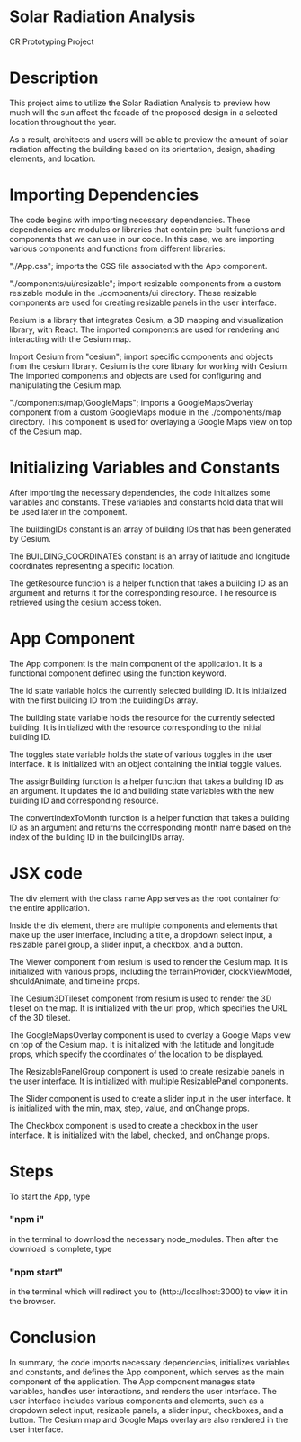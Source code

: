 # Solar Radiation Analysis
CR Prototyping Project

# Description 
This project aims to utilize the Solar Radiation Analysis to preview how much will the sun affect the facade of the proposed design in a selected location throughout the year.

As a result, architects and users will be able to preview the amount of solar radiation affecting the building based on its orientation, design, shading elements, and location.

# Importing Dependencies
The code begins with importing necessary dependencies. These dependencies are modules or libraries that contain pre-built functions and components that we can use in our code. In this case, we are importing various components and functions from different libraries:

"./App.css"; imports the CSS file associated with the App component.

"./components/ui/resizable"; import resizable components from a custom resizable module in the ./components/ui directory. These resizable components are used for creating resizable panels in the user interface.

Resium is a library that integrates Cesium, a 3D mapping and visualization library, with React. The imported components are used for rendering and interacting with the Cesium map.

Import Cesium from "cesium"; import specific components and objects from the cesium library. Cesium is the core library for working with Cesium. The imported components and objects are used for configuring and manipulating the Cesium map.

"./components/map/GoogleMaps"; imports a GoogleMapsOverlay component from a custom GoogleMaps module in the ./components/map directory. This component is used for overlaying a Google Maps view on top of the Cesium map.

# Initializing Variables and Constants
After importing the necessary dependencies, the code initializes some variables and constants. These variables and constants hold data that will be used later in the component.

The buildingIDs constant is an array of building IDs that has been generated by Cesium.

The BUILDING_COORDINATES constant is an array of latitude and longitude coordinates representing a specific location.

The getResource function is a helper function that takes a building ID as an argument and returns it for the corresponding resource. The resource is retrieved using the cesium access token.

# App Component
The App component is the main component of the application. It is a functional component defined using the function keyword.

The id state variable holds the currently selected building ID. It is initialized with the first building ID from the buildingIDs array.

The building state variable holds the resource for the currently selected building. It is initialized with the resource corresponding to the initial building ID.

The toggles state variable holds the state of various toggles in the user interface. It is initialized with an object containing the initial toggle values.

The assignBuilding function is a helper function that takes a building ID as an argument. It updates the id and building state variables with the new building ID and corresponding resource.

The convertIndexToMonth function is a helper function that takes a building ID as an argument and returns the corresponding month name based on the index of the building ID in the buildingIDs array.

# JSX code

The div element with the class name App serves as the root container for the entire application.

Inside the div element, there are multiple components and elements that make up the user interface, including a title, a dropdown select input, a resizable panel group, a slider input, a checkbox, and a button.

The Viewer component from resium is used to render the Cesium map. It is initialized with various props, including the terrainProvider, clockViewModel, shouldAnimate, and timeline props.

The Cesium3DTileset component from resium is used to render the 3D tileset on the map. It is initialized with the url prop, which specifies the URL of the 3D tileset.

The GoogleMapsOverlay component is used to overlay a Google Maps view on top of the Cesium map. It is initialized with the latitude and longitude props, which specify the coordinates of the location to be displayed.

The ResizablePanelGroup component is used to create resizable panels in the user interface. It is initialized with multiple ResizablePanel components.

The Slider component is used to create a slider input in the user interface. It is initialized with the min, max, step, value, and onChange props.

The Checkbox component is used to create a checkbox in the user interface. It is initialized with the label, checked, and onChange props.

# Steps

To start the App, type 
### "npm i"
in the terminal to download the necessary node_modules. Then after the download is complete, type
### "npm start"
in the terminal which will redirect you to (http://localhost:3000) to view it in the browser.

# Conclusion
In summary, the code imports necessary dependencies, initializes variables and constants, and defines the App component, which serves as the main component of the application. The App component manages state variables, handles user interactions, and renders the user interface. The user interface includes various components and elements, such as a dropdown select input, resizable panels, a slider input, checkboxes, and a button. The Cesium map and Google Maps overlay are also rendered in the user interface.
